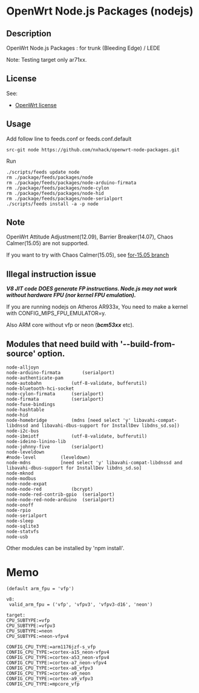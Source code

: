 # OpenWrt Node.js Packages (nodejs)

## Description

OpenWrt Node.js Packages : for trunk (Bleeding Edge) / LEDE

Note: Testing target only ar71xx.

## License

See:
- [OpenWrt license](http://wiki.openwrt.org/about/license)

## Usage

Add follow line to feeds.conf or feeds.conf.default
```
src-git node https://github.com/nxhack/openwrt-node-packages.git
```

Run
```
./scripts/feeds update node
rm ./package/feeds/packages/node
rm ./package/feeds/packages/node-arduino-firmata
rm ./package/feeds/packages/node-cylon
rm ./package/feeds/packages/node-hid
rm ./package/feeds/packages/node-serialport
./scripts/feeds install -a -p node
```

## Note
OpenWrt Attitude Adjustment(12.09), Barrier Breaker(14.07), Chaos Calmer(15.05) are not supported.

If you want to try with Chaos Calmer(15.05), see [for-15.05 branch](https://github.com/nxhack/openwrt-node-packages/tree/for-15.05)


## Illegal instruction issue

***V8 JIT code DOES generate FP instructions. Node.js may not work without hardware FPU (nor kernel FPU emulation).***

If you are running nodejs on Atheros AR933x, You need to make a kernel with CONFIG_MIPS_FPU_EMULATOR=y.

Also ARM core without vfp or neon (***bcm53xx*** etc).

## Modules that need build with '--build-from-source' option.
```
node-alljoyn
node-arduino-firmata		(serialport)
node-authenticate-pam
node-autobahn			(utf-8-validate, bufferutil)
node-bluetooth-hci-socket
node-cylon-firmata		(serialport)
node-firmata			(serialport)
node-fuse-bindings
node-hashtable
node-hid
node-homebridge			(mdns [need select 'y' libavahi-compat-libdnssd and libavahi-dbus-support for InstallDev libdns_sd.so])
node-i2c-bus
node-ibmiotf			(utf-8-validate, bufferutil)
node-ideino-linino-lib
node-johnny-five		(serialport)
node-leveldown
#node-level			(leveldown)
node-mdns			[need select 'y' libavahi-compat-libdnssd and libavahi-dbus-support for InstallDev libdns_sd.so]
node-mknod
node-modbus
node-node-expat
node-node-red			(bcrypt)
node-node-red-contrib-gpio	(serialport)
node-node-red-node-arduino	(serialport)
node-onoff
node-rpio
node-serialport
node-sleep
node-sqlite3
node-statvfs
node-usb
```
Other modules can be installed by 'npm install'.

# Memo
```
(default arm_fpu = 'vfp')

v8:
 valid_arm_fpu = ('vfp', 'vfpv3', 'vfpv3-d16', 'neon')

target:
CPU_SUBTYPE:=vfp
CPU_SUBTYPE:=vfpv3
CPU_SUBTYPE:=neon
CPU_SUBTYPE:=neon-vfpv4

CONFIG_CPU_TYPE:=arm1176jzf-s_vfp
CONFIG_CPU_TYPE:=cortex-a15_neon-vfpv4
CONFIG_CPU_TYPE:=cortex-a53_neon-vfpv4
CONFIG_CPU_TYPE:=cortex-a7_neon-vfpv4
CONFIG_CPU_TYPE:=cortex-a8_vfpv3
CONFIG_CPU_TYPE:=cortex-a9_neon
CONFIG_CPU_TYPE:=cortex-a9_vfpv3
CONFIG_CPU_TYPE:=mpcore_vfp
```
